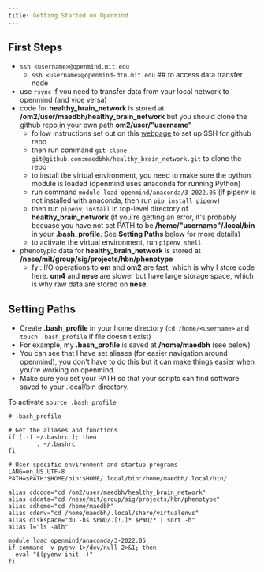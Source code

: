 ```yaml
---
title: Getting Started on Openmind
---
```


## First Steps
* `ssh <username>@openmind.mit.edu`
    * `ssh <username>@openmind-dtn.mit.edu` ## to access data transfer node
* use `rsync` if you need to transfer data from your local network to openmind (and vice versa)
* code for **healthy_brain_network** is stored at **/om2/user/maedbh/healthy_brain_network** but you should clone the github repo in your own path **om2/user/"username"**
    * follow instructions set out on this [webpage](https://jhooq.com/github-permission-denied-publickey/#1-github---how-to-fix-this-issue) to set up SSH for github repo
    * then run command `git clone git@github.com:maedbhk/healthy_brain_network.git` to clone the repo
    * to install the virtual environment, you need to make sure the python module is loaded (openmind uses anaconda for running Python)
    * run command `module load openmind/anaconda/3-2022.05` (if pipenv is not installed with anaconda, then run `pip install pipenv`)
    * then run `pipenv install` in top-level directory of **healthy_brain_network** (if you're getting an error, it's probably becuase you have not set PATH to be **/home/"username"/.local/bin** in your **.bash_profile**. See **Setting Paths** below for more details)
    * to activate the virtual environment, run `pipenv shell`
* phenotypic data for **healthy_brain_network** is stored at **/nese/mit/group/sig/projects/hbn/phenotype**
    * fyi: I/O operations to **om** and **om2** are fast, which is why I store code here. **om4** and **nese** are slower but have large storage space, which is why raw data are stored on **nese**.

## Setting Paths
* Create **.bash_profile** in your home directory (`cd /home/<username>` and `touch .bash_profile` if file doesn't exist)
* For example, my **.bash_profile** is saved at **/home/maedbh** (see below)
* You can see that I have set aliases (for easier navigation around openmind), you don't have to do this but it can make things easier when you're working on openmind.
* Make sure you set your PATH so that your scripts can find software saved to your .local/bin directory.

To activate ``source .bash_profile``

```
# .bash_profile

# Get the aliases and functions
if [ -f ~/.bashrc ]; then
        . ~/.bashrc
fi

# User specific environment and startup programs
LANG=en_US.UTF-8
PATH=$PATH:$HOME/bin:$HOME/.local/bin:/home/maedbh/.local/bin/

alias cdcode="cd /om2/user/maedbh/healthy_brain_network"
alias cddata="cd /nese/mit/group/sig/projects/hbn/phenotype"
alias cdhome="cd /home/maedbh"
alias cdenv="cd /home/maedbh/.local/share/virtualenvs"
alias diskspace="du -hs $PWD/.[!.]* $PWD/* | sort -h"
alias l="ls -alh"

module load openmind/anaconda/3-2022.05
if command -v pyenv 1>/dev/null 2>&1; then
  eval "$(pyenv init -)"
fi
```